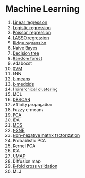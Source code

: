 # Machine Learning

1. [Linear regression](01-linear-regression.ipynb)
2. [Logistic regression](02-logistic-regression.ipynb)
3. [Poisson regression](03-poisson-regression.ipynb)
4. [LASSO regression]()
5. [Ridge regression]()
6. [Naive Bayes](06-naive-bayes.ipynb)
7. [Decision tree](07-decision-tree.ipynb)
8. [Random forest](08-random-forest.ipynb)
9. Adaboost
10. [SVM](10-svm.ipynb)
11. kNN
12. [k-means](11-k-means.ipynb)
13. [k-medoids](12-k-medoids.ipynb)
14. [Heirarchical clustering](13-heirarchical-clustering.ipynb)
15. MCL
16. [DBSCAN](15-dbscan.ipynb)
17. Affinity propagation
18. Fuzzy c-means
19. [PCA](18-pca.ipynb)
20. IDA
21. [MDS](20-mds.ipynb)
22. [t-SNE](21-tsne.ipynb)
23. [Non-negative matrix factorization](22-nmf.ipynb)
24. Probablistic PCA
25. Kernel PCA
26. ICA
27. [UMAP](27-umap.ipynb)
28. [Diffusion map]()
29. [K-fold cross validation](26-k-fold-cross-validation.ipynb)
30. MLJ